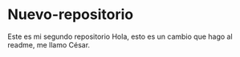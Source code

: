# Nuevo-repositorio
Este es mi segundo repositorio
Hola, esto es un cambio que hago al readme, me llamo César.
